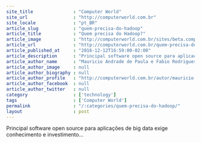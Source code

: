 ```yaml
---
site_title               : "Computer World"
site_url                 : "http://computerworld.com.br"
site_locale              : "pt_BR"
article_slug             : "quem-precisa-do-hadoop"
article_title            : "Quem precisa do Hadoop?"
article_image            : "http://computerworld.com.br/sites/beta.computerworld.com.br/files/news_articles/big_data2.jpg"
article_url              : "http://computerworld.com.br/quem-precisa-do-hadoop"
article_published_at     : "2016-12-12T16:59:00-02:00"
article_description      : "Principal software open source para aplicações de big data exige conhecimento e investimento..."
article_author_name      : "Mauricio Andrade de Paula e Fabio Rodrigues"
article_author_image     : null
article_author_biography : null
article_author_profile   : "http://computerworld.com.br/autor/mauricio-andrade-de-paula-e-fabio-rodrigues"
article_author_facebook  : null
article_author_twitter   : null
category                 : ['technology']
tags                     : ['Computer World']
permalink                : "/:categories/quem-precisa-do-hadoop/"
layout                   : post
---
```


Principal software open source para aplicações de big data exige conhecimento e investimento...
